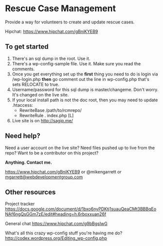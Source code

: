 Rescue Case Management
===

Provide a way for volunteers to create and update rescue cases.

Hipchat: https://www.hipchat.com/gBniKYEB9


## To get started
1. There's an sql dump in the root. Use it. 
1. There's a wp-config-sample file. Use it. Make sure you read the comments.
1. Once you get everything set up the __first__ thing you need to do is login via /wp-login.php __then__ go comment out the line in wp-config.php that's sets RELOCATE to true.
1. Username/password for this sql dump is master/changeme. Don't worry. It's changed on the live site.
1. If your local install path is not the doc root, then you may need to update .htaccess:
    - RewriteBase /path/to/rcmrepo/
    - RewriteRule . index.php [L]
1. Live site is on http://sagip.me/


## Need help?
Need a user account on the live site? 
Need files pushed up to live from the repo?
Want to be a contributor on this project?

__Anything. Contact me.__

https://www.hipchat.com/gBniKYEB9 or @mikengarrett or mgarrett@webdevelopmentgroup.com 


## Other resources
Project tracker
https://docs.google.com/document/d/1bxo6nyPDKtj1suauQeaCMt3BBBqEoNAf6ngQsGGm7zE/edit#heading=h.6rboxxuan26f

General chat
https://www.hipchat.com/g9bBgsIwG

What's all this crazy wp-config stuff you're having me do?
http://codex.wordpress.org/Editing_wp-config.php
